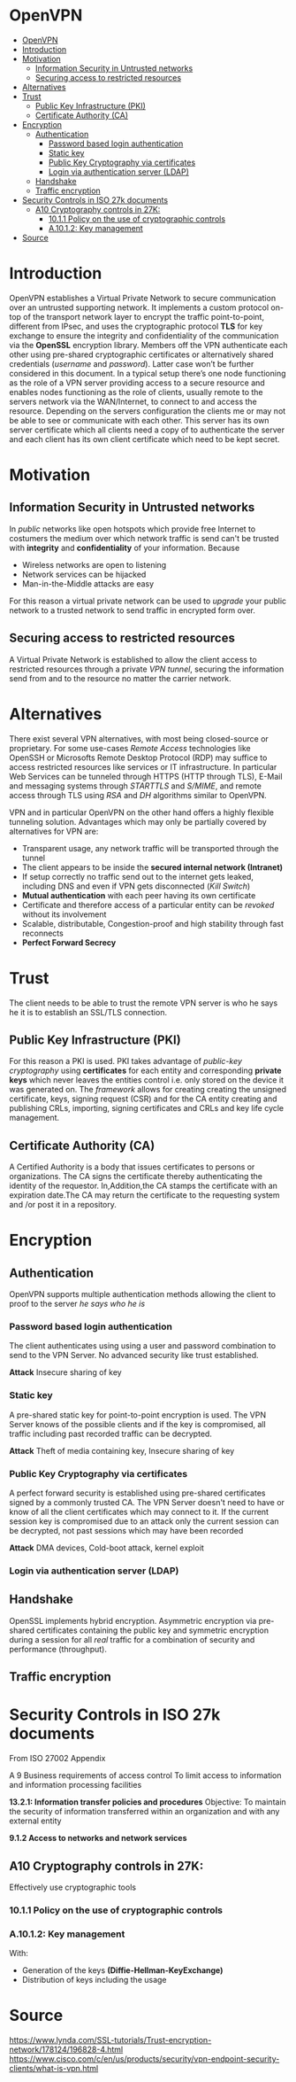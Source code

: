OpenVPN
=======

- [OpenVPN](#openvpn)
- [Introduction](#introduction)
- [Motivation](#motivation)
  - [Information Security in Untrusted networks](#information-security-in-untrusted-networks)
  - [Securing access to restricted resources](#securing-access-to-restricted-resources)
- [Alternatives](#alternatives)
- [Trust](#trust)
  - [Public Key Infrastructure (PKI)](#public-key-infrastructure-pki)
  - [Certificate Authority (CA)](#certificate-authority-ca)
- [Encryption](#encryption)
  - [Authentication](#authentication)
    - [Password based login authentication](#password-based-login-authentication)
    - [Static key](#static-key)
    - [Public Key Cryptography via certificates](#public-key-cryptography-via-certificates)
    - [Login via authentication server (LDAP)](#login-via-authentication-server-ldap)
  - [Handshake](#handshake)
  - [Traffic encryption](#traffic-encryption)
- [Security Controls in ISO 27k documents](#security-controls-in-iso-27k-documents)
  - [A10 Cryptography controls in 27K:](#a10-cryptography-controls-in-27k)
    - [10.1.1 Policy on the use of cryptographic controls](#1011-policy-on-the-use-of-cryptographic-controls)
    - [A.10.1.2: Key management](#a1012-key-management)
- [Source](#source)

# Introduction

OpenVPN establishes a Virtual Private Network to secure communication over an untrusted supporting network. It implements a custom protocol on-top of the transport network layer to encrypt the traffic point-to-point, different from IPsec, and uses the cryptographic protocol **TLS** for key exchange to ensure the integrity and confidentiality of the communication via the **OpenSSL** encryption library. Members off the VPN authenticate each other using pre-shared cryptographic certificates or alternatively shared credentials (*username* and *password*). Latter case won’t be further considered in this document.
In a typical setup there’s one node functioning as the role of a VPN server providing access to a secure resource and enables nodes functioning as the role of clients, usually remote to the servers network via the WAN/Internet, to connect to and access the resource. Depending on the servers configuration the clients me or may not be able to see or communicate with each other. This server has its own server certificate which all clients need a copy of to authenticate the server and each client has its own client certificate which need to be kept secret.

# Motivation
## Information Security in Untrusted networks
In _public_ networks like open hotspots which provide free Internet to costumers the medium over which network traffic is send can't be trusted with **integrity** and **confidentiality** of your information.
Because
- Wireless networks are open to listening
- Network services can be hijacked
- Man-in-the-Middle attacks are easy

For this reason a virtual private network can be used to _upgrade_ your public network to a trusted network to send traffic in encrypted form over.

## Securing access to restricted resources

A Virtual Private Network is established to allow the client access to restricted resources through a private _VPN tunnel_, securing the information send from and to the resource no matter the carrier network.

# Alternatives
There exist several VPN alternatives, with most being closed-source or proprietary. For some use-cases *Remote Access* technologies like OpenSSH or Microsofts Remote Desktop Protocol (RDP) may suffice to access restricted resources like services or IT infrastructure.
In particular Web Services can be tunneled through HTTPS (HTTP through TLS), E-Mail and messaging systems through *STARTTLS* and *S/MIME*, and remote access through TLS using *RSA* and *DH* algorithms similar to OpenVPN.

VPN and in particular OpenVPN on the other hand offers a highly flexible tunneling solution.
Advantages which may only be partially covered by alternatives for VPN are:
- Transparent usage, any network traffic will be transported through the tunnel
- The client appears to be inside the **secured internal network (Intranet)**
- If setup correctly no traffic send out to the internet gets leaked, including DNS and even if VPN gets disconnected (*Kill Switch*)
- **Mutual authentication** with each peer having its own certificate
- Certificate and therefore access of a particular entity can be *revoked* without its involvement
- Scalable, distributable, Congestion-proof and high stability through fast reconnects
- **Perfect Forward Secrecy**

# Trust
The client needs to be able to trust the remote VPN server is who he says he it is to establish an SSL/TLS connection.

## Public Key Infrastructure (PKI)
For this reason a PKI is used. PKI takes advantage of *public-key cryptography* using **certificates** for each entity and corresponding **private keys** which never leaves the entities control i.e. only stored on the device it was generated on.
The *framework* allows for creating creating the unsigned certificate, keys, signing request (CSR) and for the CA entity creating and publishing CRLs, importing, signing certificates and CRLs and key life cycle management.

## Certificate Authority (CA)
A Certified Authority is a body that issues certificates to persons or organizations. The CA signs the certificate thereby authenticating the identity of the requestor. In,Addition,the CA stamps the certificate with an expiration date.The CA may return the certificate to the requesting system and /or post it in a repository.

# Encryption
## Authentication
OpenVPN supports multiple authentication methods allowing the client to proof to the server _he says who he is_

### Password based login authentication
The client authenticates using using a user and password combination to send to the VPN Server. No advanced security like trust established.

**Attack**
Insecure sharing of key

### Static key
A pre-shared static key for point-to-point encryption is used. The VPN Server knows of the possible clients and if the key is compromised, all traffic including past recorded traffic can be decrypted.

**Attack**
Theft of media containing key, Insecure sharing of key

### Public Key Cryptography via certificates
A perfect forward security is established using pre-shared certificates signed by a commonly trusted CA.
The VPN Server doesn't need to have or know of all the client certificates which may connect to it.
If the current session key is compromised due to an attack only the current session can be decrypted, not past sessions which may have been recorded

**Attack**
DMA devices, Cold-boot attack, kernel exploit

### Login via authentication server (LDAP)

## Handshake
OpenSSL implements hybrid encryption. Asymmetric encryption via pre-shared certificates containing the public key and symmetric encryption during a session for all _real_ traffic for a combination of security and performance (throughput).

## Traffic encryption

# Security Controls in ISO 27k documents
From ISO 27002 Appendix

A 9 Business requirements of access control
To limit access to information and information processing facilities

**13.2.1: Information transfer policies and procedures**
Objective: To maintain the security of information transferred within an organization and with any external entity

**9.1.2 Access to networks and network services**

## A10 Cryptography controls in 27K:
Effectively use cryptographic tools

### 10.1.1 Policy on the use of cryptographic controls

### A.10.1.2: Key management
With:
- Generation of the keys **(Diffie-Hellman-KeyExchange)**
- Distribution of keys including the usage

# Source
https://www.lynda.com/SSL-tutorials/Trust-encryption-network/178124/196828-4.html
https://www.cisco.com/c/en/us/products/security/vpn-endpoint-security-clients/what-is-vpn.html